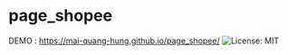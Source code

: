 # page_shopee
DEMO : https://mai-quang-hung.github.io/page_shopee/
![License: MIT]([https://img.shields.io/badge/License-MIT-blue.svg](https://viewer.diagrams.net/?tags=%7B%7D&highlight=0000ff&edit=_blank&layers=1&nav=1#R7Vrbbts4EP0aA%2BlDDFHUxX60k3a7KApkEXSbPi24Em0ToUWVomJ7v35JidSFkuO0le24iPxgcTQipZnDMzOkRvBmvf2Do3T1mcWYjlwn3o7g7ch1gQMn8k9JdqXE98JSsOQk1kq14J78h82dWpqTGGctRcEYFSRtCyOWJDgSLRninG3aagtG26OmaIk7gvsI0a70K4nFqpRO3LCWf8RkuTIjg2BaXlkjo6zfJFuhmG0aIvh%2BBG84Y6I8W29vMFXGM3Yp7%2Fuw52r1YBwn4iU33P3z4M6y2V%2Bf%2FN3X716Y3d1%2B%2Bnite3lCNNcvXLjw%2Bm%2BCN9c3LBGcUYq5fgOxM2YReCsHna%2FEmkoBkKeZVH3EN4wyLiUJS6TmfEEotUSIkmUim5F8bNkxnD9hLog0%2BExfWJM4VsPMNysi8H2KIjXmRsJLyjjLkxirN3JU9%2FIBNWRgYNr6IYFum%2BFHLiwPKdcvLQfG273WBJWPJLgxW2PBd1JF3%2BA62q0a155ubmqQeEZl1QCI0UMal8uq59p18kR77wc86XY82XFabTywx7wNf%2FbZts%2BWFP2L6RxFj8uie6MS4wXKqRjI2JO2sYHbtXZl2aa1QXAsc3u%2Fsbm9trXh%2Ba0N%2FMPmxkk8U4SvuIWiLCNR28J7qcP1LHtrpsJbIh5k89oZO46rBd%2FU%2FWMPBLp9u9UdFo2daUji3D0UqtCfGME33ZlrBPXNRat19x3mRBpPUWTVvy0rbYDjTgizPC3txHIe4cP0IRBfYnEI913kNKDh9yDDyDimSJCn9uP2oUWPcMeIfJEKmHBqIRNYgCtfU9%2FVjIVWR1V6YTqCVkelHTodFeCtXvsXyLqPrYNi%2FiogtoAdfM%2BZuXCdFZCdSQXgp9sCAua6PFuq%2F88oIWku7SzTJt2nfMay21LjlUbzPdRmBq8nLLBju1bhTEh0saQ5xats4NdpMbBA4%2Fbw4rQH%2FDa2hgv5LwhCR2NFZ%2BwHfoMUC2IDz7PicSlMxsczclMQwjEA0%2FpoE4znjcPg58jKd63sZ3JisgqPCLN9c7mOoM3o6Yxd%2F1Dw1PgEo2bAdv1nkTkgCr0XBtLzotWbumOZrlUHaDObMx3DcBi0Qv%2FEaJ2cA62GFFugC58HXQVx0IZ4eAjig3Pma8%2F7bEx5P5v3edDq6NR537QDTrXScukJGXT6p0UzA3MGyMAA3JO2N2AYnDIDMx03%2FHmLFyRRqbcTkyylaHf15c93l%2B5gEPY7eACf2iVd4HdcCvqo5Xg%2BPVibRdW6TF17QS9Wv6boBTWct6eGu8oztejqRJREjwpLtUqMqUyfpahUMeJ3v2utZ5chA6%2FjTvZElib8Tksp8HD%2BcrEri53k8PxLi7BbRL%2F6fY9XF5jtpZHzB%2BbugrHyKiJJVhB44WB5RtlSJv8X7uVOdJbTGszUb6BZG9gxuockJyd1b%2FAKYjTHEZY1jQJUnsaoCMoLztbquYqk3hErnMi%2FhAmyIIXiWm%2BQC%2FYW1I8X1G3A9kb10D8lYLtraPpbicv2ZCfADEw9MLTWPs8eWLrLS42KDwlUuJPnkcg5vnTvHrHsg8Ad%2B23XhmefpN3VmauK2VGaymKs3F%2FS%2FM3xYqG%2BOZKOb%2FL35Vf7PfQ86KQ2JY1Zbu6jZz84oedNyXGM%2FdgvBYLe9mIH3Yu1yvazb8V63Q%2FpshVTOSAlmSgeTKxYXnNFXCV7F%2B7%2FI3OFlclVOwpNqoAn9XR3eTDDiXInSdLCwboGePPuS7KAw%2BsGp60sve7yW6a6JmvcrPNiIqs%2FQXdvDj7gYCe00jyv50vZoVwsm%2FX31OWeXf1VOnz%2FPw%3D%3D))
